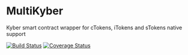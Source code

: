 # MultiKyber

Kyber smart contract wrapper for cTokens, iTokens and sTokens native support

[![Build Status](https://travis-ci.org/CryptoManiacsZone/MultiKyber.svg?branch=master)](https://travis-ci.org/CryptoManiacsZone/MultiKyber)
[![Coverage Status](https://coveralls.io/repos/github/CryptoManiacsZone/MultiKyber/badge.svg?branch=master)](https://coveralls.io/github/CryptoManiacsZone/MultiKyber?branch=master)
